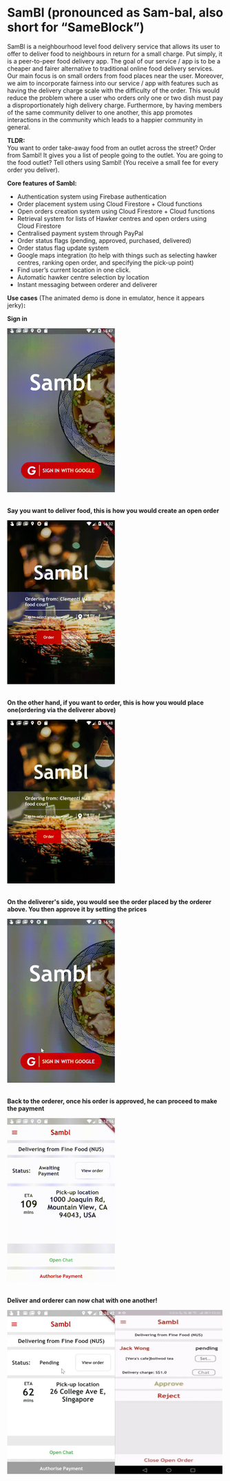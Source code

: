 # SamBl (pronounced as Sam-bal, also short for “SameBlock”)
SamBl is a neighbourhood level food delivery service that allows its user to offer to
deliver food to neighbours in return for a small charge. Put simply, it is a peer-to-peer food delivery app. The goal of our service / app is to be a cheaper and fairer alternative to traditional online food delivery services. Our main focus is on small orders from food places near the user. Moreover, we aim to incorporate fairness into our service / app with features such as having the delivery charge scale with the difficulty of the order. This would reduce the problem where a user who orders only one or two dish must pay a disproportionately high delivery charge. Furthermore, by having members of the same community deliver to one another, this app promotes interactions in the community which leads to a happier community in general.

**TLDR:**
<br>
You want to order take-away food from an outlet across the street? Order from Sambl! It gives you a list of people going to the outlet.
You are going to the food outlet? Tell others using Sambl! (You receive a small fee for every order you deliver).

**Core features of Sambl:** 
* Authentication system using Firebase authentication
* Order placement system using Cloud Firestore + Cloud functions
* Open orders creation system using Cloud Firestore + Cloud functions
* Retrieval system for lists of Hawker centres and open orders using Cloud
  Firestore
* Centralised payment system through PayPal
* Order status flags (pending, approved, purchased, delivered)
* Order status flag update system
* Google maps integration (to help with things such as selecting hawker centres,
  ranking open order, and specifying the pick-up point)
* Find user’s current location in one click.
* Automatic hawker centre selection by location
* Instant messaging between orderer and deliverer

**Use cases**
(The animated demo is done in emulator, hence it appears jerky)**:**

**Sign in**

<img src="https://raw.githubusercontent.com/iamjackslayer/Media-for-Sambl/master/sign_in.gif" width="250" height="380" />
<br>
<br>

**Say you want to deliver food, this is how you would create an open order**

<img src="https://raw.githubusercontent.com/iamjackslayer/Media-for-Sambl/master/create_open_order.gif" width="250" height="380" />
<br>
<br>

**On the other hand, if you want to order, this is how you would place one(ordering via the deliverer above)**

<img src="https://raw.githubusercontent.com/iamjackslayer/Media-for-Sambl/master/place_order.gif" width="250" height="380" />
<br>
<br>

**On the deliverer's side, you would see the order placed by the orderer above. You then approve it by setting the prices**

<img src="https://raw.githubusercontent.com/iamjackslayer/Media-for-Sambl/master/approve_order.gif" width="250" height="380" />
<br>
<br>

**Back to the orderer, once his order is approved, he can proceed to make the payment**

<img src="https://raw.githubusercontent.com/iamjackslayer/Media-for-Sambl/master/authorize_payment.gif" width="250" height="380" />
<br>
<br>

**Deliver and orderer can now chat with one another!**

<img src="https://raw.githubusercontent.com/iamjackslayer/Media-for-Sambl/master/chat0.gif" width="250" height="380" /><img src="https://raw.githubusercontent.com/iamjackslayer/Media-for-Sambl/master/chat0.1.gif" width="250" height="380" />

